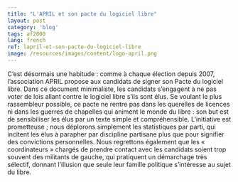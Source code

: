 ```yaml
---
title: "L'APRIL et son pacte du logiciel libre"
layout: post
category: 'blog'
tags: af2000
lang: french
ref: lapril-et-son-pacte-du-logiciel-libre
image: /resources/images/content/logo-april.png
---
```


C’est désormais une habitude : comme à chaque élection depuis 2007, l’association APRIL propose aux candidats de signer son Pacte du logiciel libre. Dans ce document minimaliste, les candidats s’engagent à ne pas voter de lois allant contre le logiciel libre s’ils sont élus. Se voulant le plus rassembleur possible, ce pacte ne rentre pas dans les querelles de licences ni dans les guerres de chapelles qui animent le monde du libre : son but est de sensibiliser les élus par un texte simple et compréhensible. L’initiative est prometteuse ; nous déplorons simplement les statistiques par parti, qui incitent les élus à parapher par discipline partisane plus que pour signifier des convictions personnelles. Nous regrettons également que les « coordinateurs » chargés de prendre contact avec les candidats soient trop souvent des militants de gauche, qui pratiquent un démarchage très sélectif, donnant l’illusion que seule leur famille politique s’intéresse au sujet du libre.